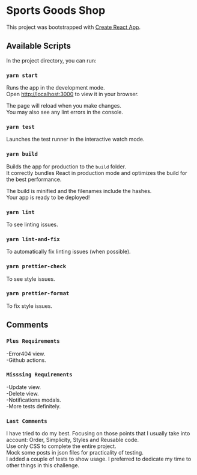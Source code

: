 # Sports Goods Shop

This project was bootstrapped with [Create React App](https://github.com/facebook/create-react-app).

## Available Scripts

In the project directory, you can run:

### `yarn start`

Runs the app in the development mode.\
Open [http://localhost:3000](http://localhost:3000) to view it in your browser.

The page will reload when you make changes.\
You may also see any lint errors in the console.

### `yarn test`

Launches the test runner in the interactive watch mode.

### `yarn build`

Builds the app for production to the `build` folder.\
It correctly bundles React in production mode and optimizes the build for the best performance.

The build is minified and the filenames include the hashes.\
Your app is ready to be deployed!

### `yarn lint`

To see linting issues.

### `yarn lint-and-fix`

To automatically fix linting issues (when possible).

### `yarn prettier-check`

To see style issues.

### `yarn prettier-format`

To fix style issues.

## Comments

### `Plus Requirements`

-Error404 view.\
-Github actions.

### `Misssing Requirements`

-Update view.\
-Delete view.\
-Notifications modals.\
-More tests definitely.

### `Last Comments`

I have tried to do my best. Focusing on those points that I usually take into account: Order, Simplicity, Styles and Reusable code.\
Use only CSS to complete the entire project.\
Mock some posts in json files for practicality of testing.\
I added a couple of tests to show usage. I preferred to dedicate my time to other things in this challenge.
